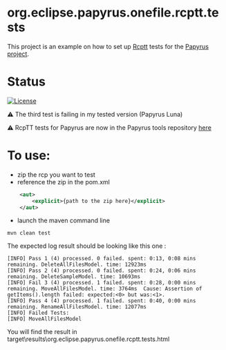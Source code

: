 org.eclipse.papyrus.onefile.rcptt.tests
=======================================
This project is an example on how to set up [Rcptt][2] tests for the [Papyrus project][1].

# Status
[![License](https://img.shields.io/badge/license-EPL-blue.svg)](https://www.eclipse.org/legal/epl-v10.html)

:warning: The third test is failing in my tested version (Papyrus Luna)

:warning: RcpTT tests for Papyrus are now in the Papyrus tools repository [here][3]

# To use:
 - zip the rcp you want to test
 - reference the zip in the pom.xml
```xml
	<aut>
		<explicit>{path to the zip here}</explicit>
	</aut>
``` 
 - launch the maven command line
```maven
mvn clean test	
```
The expected log result should be looking like this one : 
```
[INFO] Pass 1 (4) processed. 0 failed. spent: 0:13, 0:08 mins remaining. DeleteAllFilesModel. time: 12923ms
[INFO] Pass 2 (4) processed. 0 failed. spent: 0:24, 0:06 mins remaining. DeleteSampleModel. time: 10693ms
[INFO] Fail 3 (4) processed. 1 failed. spent: 0:28, 0:00 mins remaining. MoveAllFilesModel. time: 3764ms  Cause: Assertion of getItems().length failed: expected:<0> but was:<1>.
[INFO] Pass 4 (4) processed. 1 failed. spent: 0:40, 0:00 mins remaining. RenameAllFilesModel. time: 12077ms
[INFO] Failed Tests:
[INFO] MoveAllFilesModel
```

You will find the result in target\results\org.eclipse.papyrus.onefile.rcptt.tests.html
 
[1]: https://eclipse.org/papyrus/
[2]: https://eclipse.org/rcptt/
[3]: https://git.eclipse.org/c/papyrus/org.eclipse.papyrus.tools.git/tree/rcptt


